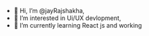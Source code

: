 - 👋 Hi, I’m @jayRajshakha,
- 👀 I’m interested in Ui/UX devlopment,
- 🌱 I’m currently learning React js and working
 

<!---
jayrajshakha/jayrajshakha is a ✨ special ✨ repository because its `README.md` (this file) appears on your GitHub profile.
You can click the Preview link to take a look at your changes.
--->
